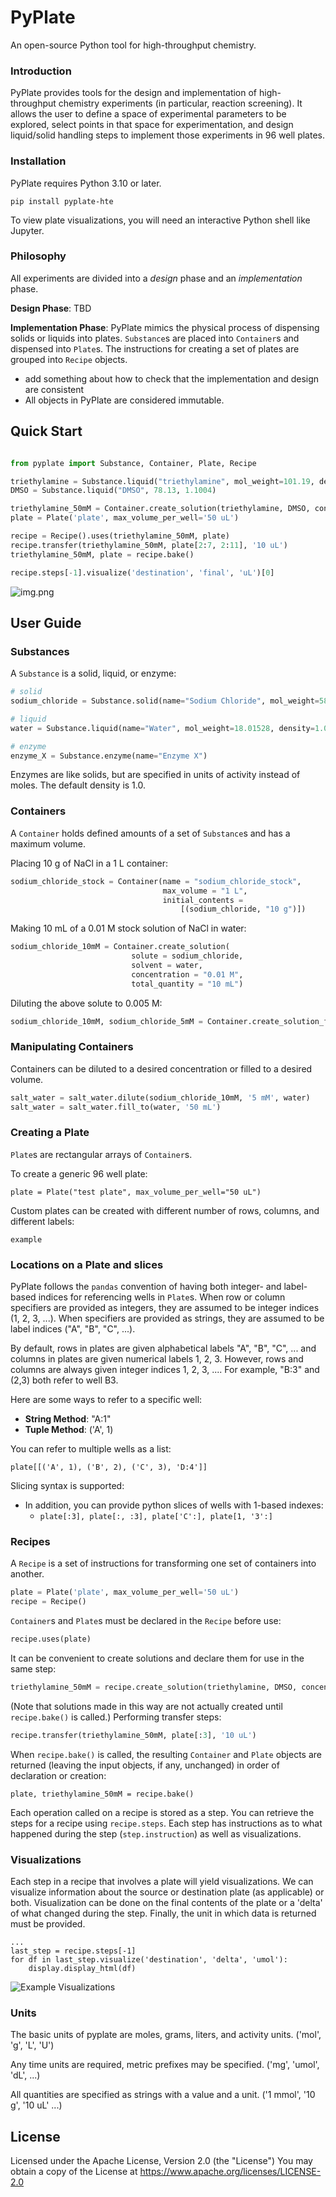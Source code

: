 # PyPlate

An open-source Python tool for high-throughput chemistry.

### Introduction

PyPlate provides tools for the design and implementation of high-throughput chemistry experiments (in particular, reaction screening).  It allows the user to define a space of experimental parameters to be explored, select points in that space for experimentation, and design liquid/solid handling steps to implement those experiments in 96 well plates.

### Installation

PyPlate requires Python 3.10 or later.

`pip install pyplate-hte`

To view plate visualizations, you will need an interactive Python shell like Jupyter.

### Philosophy

All experiments are divided into a *design* phase and an *implementation* phase.

**Design Phase**: TBD

**Implementation Phase**: PyPlate mimics the physical process of dispensing solids or liquids into plates.  `Substance`s are placed into `Container`s and dispensed into `Plate`s.  The instructions for creating a set of plates are grouped into `Recipe` objects.

- add something about how to check that the implementation and design are consistent
- All objects in PyPlate are considered immutable.

## Quick Start

```python

from pyplate import Substance, Container, Plate, Recipe

triethylamine = Substance.liquid("triethylamine", mol_weight=101.19, density=0.726)
DMSO = Substance.liquid("DMSO", 78.13, 1.1004)

triethylamine_50mM = Container.create_solution(triethylamine, DMSO, concentration='50 mM', total_quantity='10 mL')
plate = Plate('plate', max_volume_per_well='50 uL')

recipe = Recipe().uses(triethylamine_50mM, plate)
recipe.transfer(triethylamine_50mM, plate[2:7, 2:11], '10 uL')
triethylamine_50mM, plate = recipe.bake()

recipe.steps[-1].visualize('destination', 'final', 'uL')[0]

```
![img.png](images/simple_visualization.png)
## User Guide

### Substances

A `Substance` is a solid, liquid, or enzyme:

```python
# solid
sodium_chloride = Substance.solid(name="Sodium Chloride", mol_weight=58.44)

# liquid
water = Substance.liquid(name="Water", mol_weight=18.01528, density=1.0)

# enzyme
enzyme_X = Substance.enzyme(name="Enzyme X")
```

Enzymes are like solids, but are specified in units of activity instead of moles.  The default density is 1.0.

### Containers

A `Container` holds defined amounts of a set of `Substance`s and has a maximum volume.

Placing 10 g of NaCl in a 1 L container:

```python
sodium_chloride_stock = Container(name = "sodium_chloride_stock",
                                  max_volume = "1 L",
                                  initial_contents =
                                      [(sodium_chloride, "10 g")])
```

Making 10 mL of a 0.01 M stock solution of NaCl in water:

```python
sodium_chloride_10mM = Container.create_solution(
                           solute = sodium_chloride,
                           solvent = water,
                           concentration = "0.01 M",
                           total_quantity = "10 mL")
```

Diluting the above solute to 0.005 M:

```python
sodium_chloride_10mM, sodium_chloride_5mM = Container.create_solution_from(sodium_chloride_10mM, sodium_chloride, "5 mM", water, "10 mL")
```

### Manipulating Containers

Containers can be diluted to a desired concentration or filled to a desired volume.

```python
salt_water = salt_water.dilute(sodium_chloride_10mM, '5 mM', water)
salt_water = salt_water.fill_to(water, '50 mL')
```

### Creating a Plate

`Plate`s are rectangular arrays of `Container`s.

To create a generic 96 well plate:

`plate = Plate("test plate", max_volume_per_well="50 uL")`

Custom plates can be created with different number of rows, columns, and different labels:

`example`

### Locations on a Plate and slices

PyPlate follows the `pandas` convention of having both integer- and label-based indices for referencing wells in `Plate`s.  When row or column specifiers are provided as integers, they are assumed to be integer indices (1, 2, 3, ...).  When specifiers are provided as strings, they are assumed to be label indices ("A", "B", "C", ...).

By default, rows in plates are given alphabetical labels "A", "B", "C", ... and columns in plates are given numerical labels 1, 2, 3.  However, rows and columns are always given integer indices 1, 2, 3, ....  For example, "B:3" and (2,3) both refer to well B3.

Here are some ways to refer to a specific well:

- **String Method**: "A:1"
- **Tuple Method**: ('A', 1)

You can refer to multiple wells as a list:

`plate[[('A', 1), ('B', 2), ('C', 3), 'D:4']]`


Slicing syntax is supported:


- In addition, you can provide python slices of wells with 1-based indexes:
  - `plate[:3], plate[:, :3], plate['C':], plate[1, '3':]`

### Recipes

A `Recipe` is a set of instructions for transforming one set of containers into another.

```python
plate = Plate('plate', max_volume_per_well='50 uL')
recipe = Recipe()
```

`Container`s and `Plate`s must be declared in the `Recipe` before use:

```python
recipe.uses(plate)
```

It can be convenient to create solutions and declare them for use in the same step:

```python
triethylamine_50mM = recipe.create_solution(triethylamine, DMSO, concentration='0.05 M', total_quantity='10.0 mL')
```

(Note that solutions made in this way are not actually created until `recipe.bake()` is called.)  Performing transfer steps:

```python
recipe.transfer(triethylamine_50mM, plate[:3], '10 uL')
```

When `recipe.bake()` is called, the resulting `Container` and `Plate` objects are returned (leaving the input objects, if any, unchanged) in order of declaration or creation:

```
plate, triethylamine_50mM = recipe.bake()
```


Each operation called on a recipe is stored as a step. You can retrieve the steps for a recipe using `recipe.steps`.
Each step has instructions as to what happened during the step (`step.instruction`) as well as visualizations.


### Visualizations

Each step in a recipe that involves a plate will yield visualizations. We can visualize information about the source or
destination plate (as applicable) or both. Visualization can be done on the final contents of the plate or a 'delta' of
what changed during the step. Finally, the unit in which data is returned must be provided.

```
...
last_step = recipe.steps[-1]
for df in last_step.visualize('destination', 'delta', 'umol'):
    display.display_html(df)
```
![Example Visualizations](images/example_visualization.png)

### Units

The basic units of pyplate are moles, grams, liters, and activity units. ('mol', 'g', 'L', 'U')

Any time units are required, metric prefixes may be specified. ('mg', 'umol', 'dL', ...)

All quantities are specified as strings with a value and a unit. ('1 mmol', '10 g', '10 uL' ...)

## License

Licensed under the Apache License, Version 2.0 (the "License")
You may obtain a copy of the License at https://www.apache.org/licenses/LICENSE-2.0